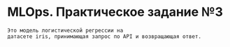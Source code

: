 # MLOps. Практическое задание №3

    Это модель логистической регрессии на 
    датасете iris, принимающая запрос по API и возвращающая ответ.
